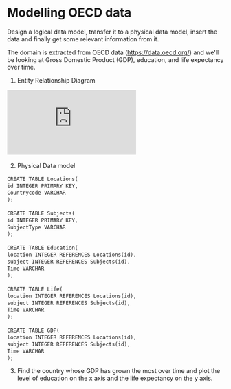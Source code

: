 # Modelling OECD data

Design a logical data model,
transfer it to a physical data model,
insert the data and finally get some relevant information from it.

The domain is extracted from OECD data (https://data.oecd.org/) and we'll be
looking at Gross Domestic Product (GDP), education, and life expectancy over time.

1. Entity Relationship Diagram

![link to diagram](https://github.com/UsernameDiana/databases_course/blob/master/Modelling%20OECD%20data/ER.pdf)

2. Physical Data model

```
CREATE TABLE Locations(
id INTEGER PRIMARY KEY,
Countrycode VARCHAR
);

CREATE TABLE Subjects(
id INTEGER PRIMARY KEY,
SubjectType VARCHAR
);

CREATE TABLE Education(
location INTEGER REFERENCES Locations(id),
subject INTEGER REFERENCES Subjects(id),
Time VARCHAR
);

CREATE TABLE Life(
location INTEGER REFERENCES Locations(id),
subject INTEGER REFERENCES Subjects(id),
Time VARCHAR
);

CREATE TABLE GDP(
location INTEGER REFERENCES Locations(id),
subject INTEGER REFERENCES Subjects(id),
Time VARCHAR
);
```

3. Find the country whose GDP has grown the most over time and plot the level
   of education on the x axis and the life expectancy on the y axis.